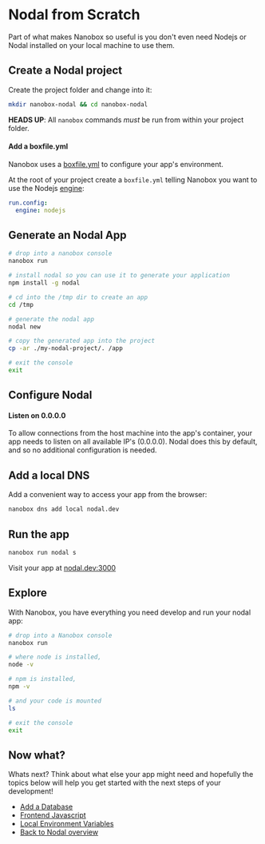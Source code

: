 # Nodal from Scratch
Part of what makes Nanobox so useful is you don't even need Nodejs or Nodal installed on your local machine to use them.

## Create a Nodal project
Create the project folder and change into it:

```bash
mkdir nanobox-nodal && cd nanobox-nodal
```

**HEADS UP**: All `nanobox` commands *must* be run from within your project folder.

#### Add a boxfile.yml
Nanobox uses a <a href="https://docs.nanobox.io/boxfile/" target="\_blank">boxfile.yml</a> to configure your app's environment.

At the root of your project create a `boxfile.yml` telling Nanobox you want to use the Nodejs <a href="https://docs.nanobox.io/engines/" target="\_blank">engine</a>:

```yaml
run.config:
  engine: nodejs
```

## Generate an Nodal App

```bash
# drop into a nanobox console
nanobox run

# install nodal so you can use it to generate your application
npm install -g nodal

# cd into the /tmp dir to create an app
cd /tmp

# generate the nodal app
nodal new

# copy the generated app into the project
cp -ar ./my-nodal-project/. /app

# exit the console
exit
```

## Configure Nodal

#### Listen on 0.0.0.0
To allow connections from the host machine into the app's container, your app needs to listen on all available IP's (0.0.0.0). Nodal does this by default, and so no additional configuration is needed.

## Add a local DNS
Add a convenient way to access your app from the browser:

```bash
nanobox dns add local nodal.dev
```

## Run the app

```bash
nanobox run nodal s
```

Visit your app at <a href="http://nodal.dev:3000" target="\_blank">nodal.dev:3000</a>

## Explore
With Nanobox, you have everything you need develop and run your nodal app:

```bash
# drop into a Nanobox console
nanobox run

# where node is installed,
node -v

# npm is installed,
npm -v

# and your code is mounted
ls

# exit the console
exit
```

## Now what?
Whats next? Think about what else your app might need and hopefully the topics below will help you get started with the next steps of your development!

* [Add a Database](/nodejs/nodal/add-a-database)
* [Frontend Javascript](/nodejs/nodal/frontend-javascript)
* [Local Environment Variables](/nodejs/nodal/local-evars)
* [Back to Nodal overview](/nodejs/nodal)
